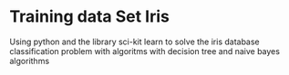 # Training data Set Iris

Using python and the library sci-kit learn to solve the iris database classification problem with algoritms with decision tree and naive bayes algorithms
